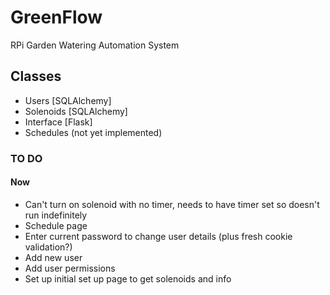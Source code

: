 # GreenFlow
RPi Garden Watering Automation System

## Classes
* Users [SQLAlchemy]
* Solenoids [SQLAlchemy]
* Interface [Flask]
* Schedules (not yet implemented)

### TO DO
#### Now
* Can't turn on solenoid with no timer, needs to have timer set so doesn't run indefinitely
* Schedule page
* Enter current password to change user details (plus fresh cookie validation?)
* Add new user
* Add user permissions
* Set up initial set up page to get solenoids and info
